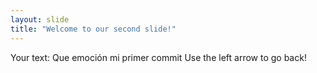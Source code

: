 ```yaml
---
layout: slide
title: "Welcome to our second slide!"
---
```

Your text: Que emoción mi primer commit
Use the left arrow to go back!
